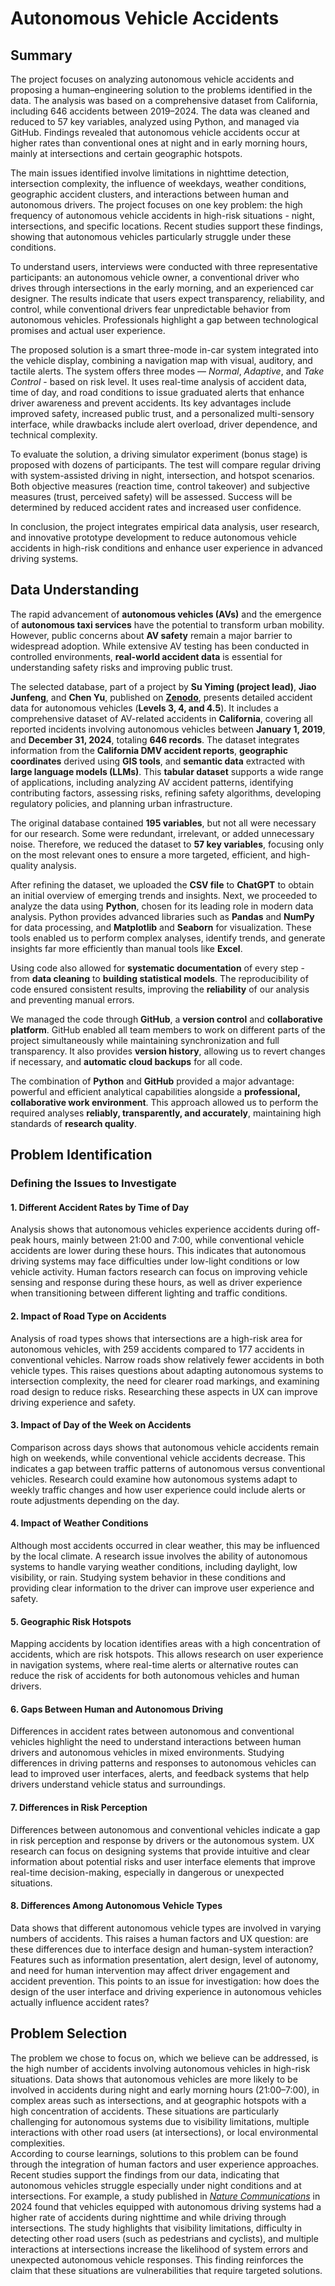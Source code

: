 # Autonomous Vehicle Accidents
## Summary
The project focuses on analyzing autonomous vehicle accidents and proposing a human–engineering solution to the problems identified in the data. The analysis was based on a comprehensive dataset from California, including 646 accidents between 2019–2024. The data was cleaned and reduced to 57 key variables, analyzed using Python, and managed via GitHub. Findings revealed that autonomous vehicle accidents occur at higher rates than conventional ones at night and in early morning hours, mainly at intersections and certain geographic hotspots.

The main issues identified involve limitations in nighttime detection, intersection complexity, the influence of weekdays, weather conditions, geographic accident clusters, and interactions between human and autonomous drivers. The project focuses on one key problem: the high frequency of autonomous vehicle accidents in high-risk situations - night, intersections, and specific locations. Recent studies support these findings, showing that autonomous vehicles particularly struggle under these conditions.

To understand users, interviews were conducted with three representative participants: an autonomous vehicle owner, a conventional driver who drives through intersections in the early morning, and an experienced car designer. The results indicate that users expect transparency, reliability, and control, while conventional drivers fear unpredictable behavior from autonomous vehicles. Professionals highlight a gap between technological promises and actual user experience.

The proposed solution is a smart three-mode in-car system integrated into the vehicle display, combining a navigation map with visual, auditory, and tactile alerts. The system offers three modes — *Normal*, *Adaptive*, and *Take Control* - based on risk level. It uses real-time analysis of accident data, time of day, and road conditions to issue graduated alerts that enhance driver awareness and prevent accidents. Its key advantages include improved safety, increased public trust, and a personalized multi-sensory interface, while drawbacks include alert overload, driver dependence, and technical complexity.

To evaluate the solution, a driving simulator experiment (bonus stage) is proposed with dozens of participants. The test will compare regular driving with system-assisted driving in night, intersection, and hotspot scenarios. Both objective measures (reaction time, control takeover) and subjective measures (trust, perceived safety) will be assessed. Success will be determined by reduced accident rates and increased user confidence.

In conclusion, the project integrates empirical data analysis, user research, and innovative prototype development to reduce autonomous vehicle accidents in high-risk conditions and enhance user experience in advanced driving systems.


## Data Understanding  

The rapid advancement of **autonomous vehicles (AVs)** and the emergence of **autonomous taxi services** have the potential to transform urban mobility. However, public concerns about **AV safety** remain a major barrier to widespread adoption. While extensive AV testing has been conducted in controlled environments, **real-world accident data** is essential for understanding safety risks and improving public trust.  

The selected database, part of a project by **Su Yiming (project lead)**, **Jiao Junfeng**, and **Chen Yu**, published on [**Zenodo**](https://zenodo.org/records/15937591), presents detailed accident data for autonomous vehicles (**Levels 3, 4, and 4.5**). It includes a comprehensive dataset of AV-related accidents in **California**, covering all reported incidents involving autonomous vehicles between **January 1, 2019**, and **December 31, 2024**, totaling **646 records**. The dataset integrates information from the **California DMV accident reports**, **geographic coordinates** derived using **GIS tools**, and **semantic data** extracted with **large language models (LLMs)**. This **tabular dataset** supports a wide range of applications, including analyzing AV accident patterns, identifying contributing factors, assessing risks, refining safety algorithms, developing regulatory policies, and planning urban infrastructure.  

The original database contained **195 variables**, but not all were necessary for our research. Some were redundant, irrelevant, or added unnecessary noise. Therefore, we reduced the dataset to **57 key variables**, focusing only on the most relevant ones to ensure a more targeted, efficient, and high-quality analysis.  

After refining the dataset, we uploaded the **CSV file** to **ChatGPT** to obtain an initial overview of emerging trends and insights. Next, we proceeded to analyze the data using **Python**, chosen for its leading role in modern data analysis. Python provides advanced libraries such as **Pandas** and **NumPy** for data processing, and **Matplotlib** and **Seaborn** for visualization. These tools enabled us to perform complex analyses, identify trends, and generate insights far more efficiently than manual tools like **Excel**.  

Using code also allowed for **systematic documentation** of every step - from **data cleaning** to **building statistical models**. The reproducibility of code ensured consistent results, improving the **reliability** of our analysis and preventing manual errors.  

We managed the code through **GitHub**, a **version control** and **collaborative platform**. GitHub enabled all team members to work on different parts of the project simultaneously while maintaining synchronization and full transparency. It also provides **version history**, allowing us to revert changes if necessary, and **automatic cloud backups** for all code.  

The combination of **Python** and **GitHub** provided a major advantage: powerful and efficient analytical capabilities alongside a **professional, collaborative work environment**. This approach allowed us to perform the required analyses **reliably, transparently, and accurately**, maintaining high standards of **research quality**.

## Problem Identification

### Defining the Issues to Investigate

#### 1. Different Accident Rates by Time of Day  
Analysis shows that autonomous vehicles experience accidents during off-peak hours, mainly between 21:00 and 7:00, while conventional vehicle accidents are lower during these hours. This indicates that autonomous driving systems may face difficulties under low-light conditions or low vehicle activity. Human factors research can focus on improving vehicle sensing and response during these hours, as well as driver experience when transitioning between different lighting and traffic conditions.

#### 2. Impact of Road Type on Accidents  
Analysis of road types shows that intersections are a high-risk area for autonomous vehicles, with 259 accidents compared to 177 accidents in conventional vehicles. Narrow roads show relatively fewer accidents in both vehicle types. This raises questions about adapting autonomous systems to intersection complexity, the need for clearer road markings, and examining road design to reduce risks. Researching these aspects in UX can improve driving experience and safety.

#### 3. Impact of Day of the Week on Accidents  
Comparison across days shows that autonomous vehicle accidents remain high on weekends, while conventional vehicle accidents decrease. This indicates a gap between traffic patterns of autonomous versus conventional vehicles. Research could examine how autonomous systems adapt to weekly traffic changes and how user experience could include alerts or route adjustments depending on the day.

#### 4. Impact of Weather Conditions  
Although most accidents occurred in clear weather, this may be influenced by the local climate. A research issue involves the ability of autonomous systems to handle varying weather conditions, including daylight, low visibility, or rain. Studying system behavior in these conditions and providing clear information to the driver can improve user experience and safety.

#### 5. Geographic Risk Hotspots  
Mapping accidents by location identifies areas with a high concentration of accidents, which are risk hotspots. This allows research on user experience in navigation systems, where real-time alerts or alternative routes can reduce the risk of accidents for both autonomous vehicles and human drivers.

#### 6. Gaps Between Human and Autonomous Driving  
Differences in accident rates between autonomous and conventional vehicles highlight the need to understand interactions between human drivers and autonomous vehicles in mixed environments. Studying differences in driving patterns and responses to autonomous vehicles can lead to improved user interfaces, alerts, and feedback systems that help drivers understand vehicle status and surroundings.

#### 7. Differences in Risk Perception  
Differences between autonomous and conventional vehicles indicate a gap in risk perception and response by drivers or the autonomous system. UX research can focus on designing systems that provide intuitive and clear information about potential risks and user interface elements that improve real-time decision-making, especially in dangerous or unexpected situations.

#### 8. Differences Among Autonomous Vehicle Types  
Data shows that different autonomous vehicle types are involved in varying numbers of accidents. This raises a human factors and UX question: are these differences due to interface design and human-system interaction? Features such as information presentation, alert design, level of autonomy, and need for human intervention may affect driver engagement and accident prevention. This points to an issue for investigation: how does the design of the user interface and driving experience in autonomous vehicles actually influence accident rates?

## Problem Selection

The problem we chose to focus on, which we believe can be addressed, is the high number of accidents involving autonomous vehicles in high-risk situations. Data shows that autonomous vehicles are more likely to be involved in accidents during night and early morning hours (21:00–7:00), in complex areas such as intersections, and at geographic hotspots with a high concentration of accidents. These situations are particularly challenging for autonomous systems due to visibility limitations, multiple interactions with other road users (at intersections), or local environmental complexities. <br>
According to course learnings, solutions to this problem can be found through the integration of human factors and user experience approaches. <br>
Recent studies support the findings from our data, indicating that autonomous vehicles struggle especially under night conditions and at intersections. For example, a study published in [*Nature Communications*](https://www.nature.com/articles/s41467-024-48526-4) in 2024 found that vehicles equipped with autonomous driving systems had a higher rate of accidents during nighttime and while driving through intersections. The study highlights that visibility limitations, difficulty in detecting other road users (such as pedestrians and cyclists), and multiple interactions at intersections increase the likelihood of system errors and unexpected autonomous vehicle responses. This finding reinforces the claim that these situations are vulnerabilities that require targeted solutions.


